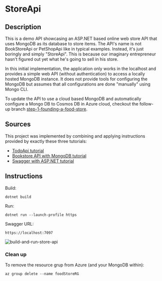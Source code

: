 # StoreApi

## Description
This is a demo API showcasing an ASP.NET based online web store API that uses MongoDB as its database to store items.
The API's name is not BookStoreApi or PetShopApi like in typical examples. Instead, it's just boringly and simply "StoreApi".
This is because our imaginary entrepreneur hasn't figured out yet what he's going to sell in his store. 

In this initial implementation, the application only works in the localhost and provides a simple web API (without authentication)
to access a locally hosted MongoDB instance. It does not provide tools for configuring the MongoDB but assumes
that all configurations are done "manually" using Mongo CLI.

To update the API to use a cloud based MongoDB and automatically configure a Mongo DB to Cosmos DB in Azure cloud, checkout the 
follow-up branch [step-1-founding-a-food-store](https://github.com/develprr/StoreApi/blob/step-1-founding-a-food-store/README.md).

## Sources

This project was implemented by combining and applying instructions provided by exactly these three tutorials:

* [TodoApi tutorial](https://learn.microsoft.com/en-us/aspnet/core/tutorials/first-web-api?view=aspnetcore-8.0&amp;tabs=visual-studio-code)
* [Bookstore API with MongoDB tutorial](https://learn.microsoft.com/en-us/aspnet/core/tutorials/first-mongo-app)
* [Swagger with ASP.NET tutorial](https://learn.microsoft.com/en-us/aspnet/core/tutorials/web-api-help-pages-using-swagger?view=aspnetcore-8.0)

## Instructions

Build:

```dotnet build```

Run:

```dotnet run --launch-profile https```

Swagger URL:

```
https://localhost:7097
```
![build-and-run-store-api](https://github.com/develprr/StoreApi/tree/main/Resources/build-and-run-store-api.gif)

### Clean up
To remove the resource grup from Azure (and your MongoDB within):
```
az group delete --name foodStoreRG
```


